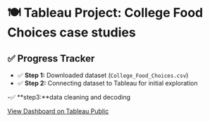 
# 🍽️ Tableau Project: College Food Choices case studies

## ✅ Progress Tracker

- ✅ **Step 1:** Downloaded dataset (`College_Food_Choices.csv`)  
- ✅  **Step 2:** Connecting dataset to Tableau for initial exploration

-✅  **step3:**data cleaning and decoding




[View Dashboard on Tableau Public](https://public.tableau.com/views/collegefoodchoicescasestudies/Dashboard1?:language=en-US&publish=yes&:sid=&:redirect=auth&:display_count=n&:origin=viz_share_link)

